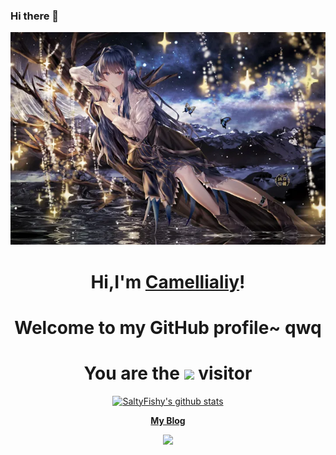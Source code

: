 ### Hi there 👋

<!--
**Camellialiy/Camellialiy** is a ✨ _special_ ✨ repository because its `README.md` (this file) appears on your GitHub profile.

Here are some ideas to get you started:

- 🔭 I’m currently working on ...
- 🌱 I’m currently learning ...
- 👯 I’m looking to collaborate on ...
- 🤔 I’m looking for help with ...
- 💬 Ask me about ...
- 📫 How to reach me: ...
- 😄 Pronouns: ...
- ⚡ Fun fact: ...
-->

<p align="center">
  <img src="https://github.com/Camellialiy/Camellialiy/blob/main/1672885679704.jpg">
</p>

<h1 align="center">Hi,I'm <a href="https://github.com/SaltyFishy">Camellialiy</a>!</h1>
<h1 align="center">Welcome to my GitHub profile~ qwq</h1>
<h1 align="center">You are the <img src="https://visitor-badge.glitch.me/badge?page_id=SaltyFishy&left_color=green&right_color=red"> visitor</h1>

<p align="center">
  <a href="https://github.com/SaltyFishy"><img src="https://github-readme-stats.vercel.app/api?username=SaltyFishy&hide_border=true&show_icons=true" alt="SaltyFishy's github stats"></a>
</p>

<p align="center">
  <strong><a href="http://enthushtism.top">My Blog</a></strong> 
<!--   <strong><a href="https://twitter.com/SaltyFishy">Twitter</a></strong> |
  <strong><a href="https://discord.gg/nYXzaUS">Discord</a></strong> |
  <strong><a href="https://www.linkedin.com/in/SaltyFishy">LinkedIn</a></strong> |
  <strong><a href="https://www.twitch.tv/SaltyFishy">Twitch</a></strong> -->
</p>

<p align="center">
  <a href="https://github.com/SaltyFishy/github-readme-stats"><img src="https://github-readme-stats.vercel.app/api/top-langs/?username=SaltyFishy&layout=compact">
</p>


